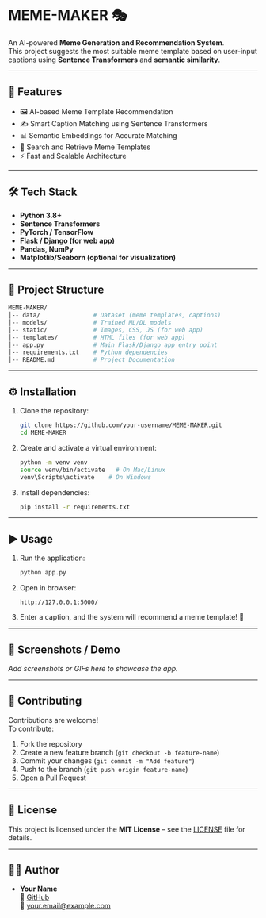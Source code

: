 # MEME-MAKER 🎭

An AI-powered **Meme Generation and Recommendation System**.  
This project suggests the most suitable meme template based on user-input captions using **Sentence Transformers** and **semantic similarity**.

---

## 🚀 Features
- 🖼️ AI-based Meme Template Recommendation  
- ✍️ Smart Caption Matching using Sentence Transformers  
- 📊 Semantic Embeddings for Accurate Matching  
- 🔎 Search and Retrieve Meme Templates  
- ⚡ Fast and Scalable Architecture  

---

## 🛠 Tech Stack
- **Python 3.8+**
- **Sentence Transformers**
- **PyTorch / TensorFlow**
- **Flask / Django (for web app)**
- **Pandas, NumPy**
- **Matplotlib/Seaborn (optional for visualization)**

---

## 📂 Project Structure
```bash
MEME-MAKER/
│-- data/               # Dataset (meme templates, captions)
│-- models/             # Trained ML/DL models
│-- static/             # Images, CSS, JS (for web app)
│-- templates/          # HTML files (for web app)
│-- app.py              # Main Flask/Django app entry point
│-- requirements.txt    # Python dependencies
│-- README.md           # Project Documentation
```

---

## ⚙️ Installation

1. Clone the repository:
   ```bash
   git clone https://github.com/your-username/MEME-MAKER.git
   cd MEME-MAKER
   ```

2. Create and activate a virtual environment:
   ```bash
   python -m venv venv
   source venv/bin/activate   # On Mac/Linux
   venv\Scripts\activate    # On Windows
   ```

3. Install dependencies:
   ```bash
   pip install -r requirements.txt
   ```

---

## ▶️ Usage

1. Run the application:
   ```bash
   python app.py
   ```

2. Open in browser:
   ```
   http://127.0.0.1:5000/
   ```

3. Enter a caption, and the system will recommend a meme template! 🎉

---

## 📸 Screenshots / Demo

_Add screenshots or GIFs here to showcase the app._

---

## 🤝 Contributing

Contributions are welcome!  
To contribute:
1. Fork the repository
2. Create a new feature branch (`git checkout -b feature-name`)
3. Commit your changes (`git commit -m "Add feature"`)
4. Push to the branch (`git push origin feature-name`)
5. Open a Pull Request

---

## 📜 License

This project is licensed under the **MIT License** – see the [LICENSE](LICENSE) file for details.

---

## 👨‍💻 Author

- **Your Name**  
  🔗 [GitHub](https://github.com/your-username)  
  📧 your.email@example.com

